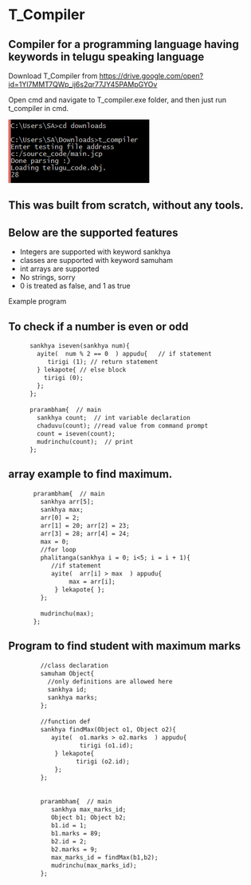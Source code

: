 # T_Compiler
## Compiler for a programming language having keywords in telugu speaking language

Download T_Compiler from https://drive.google.com/open?id=1Yl7MMT7QWp_ij6s2qr77JY45PAMpGYOv

Open cmd and navigate to T_compiler.exe folder, and then just run t_compiler in cmd.  

![alt text](https://raw.githubusercontent.com/Manohar-Gunturu/Telugu_Compiler/master/sample.png)


## This was built from scratch, without any tools.

## Below are the supported features
 - Integers are supported with keyword sankhya
 - classes are supported with keyword samuham
 - int arrays are supported
 - No strings, sorry
 - 0 is treated as false, and 1 as true



Example program

## To check if a number is even or odd
          
          sankhya iseven(sankhya num){
            ayite(  num % 2 == 0  ) appudu{   // if statement
               tirigi (1); // return statement
            } lekapote{ // else block
              tirigi (0);    
            };
          };

          prarambham{  // main
            sankhya count;  // int variable declaration 
            chaduvu(count); //read value from command prompt
            count = iseven(count);
            mudrinchu(count);  // print
          };
          

## array example to find maximum.

           prarambham{  // main
             sankhya arr[5]; 
             sankhya max;  
             arr[0] = 2; 
             arr[1] = 20; arr[2] = 23;   
             arr[3] = 28; arr[4] = 24;   
             max = 0; 
             //for loop
             phalitanga(sankhya i = 0; i<5; i = i + 1){
                //if statement
                ayite(  arr[i] > max  ) appudu{   
                     max = arr[i];
                 } lekapote{ };
             };

             mudrinchu(max);
           };
          

## Program to find student with maximum marks

             //class declaration
             samuham Object{
               //only definitions are allowed here
               sankhya id;
               sankhya marks;
             };

             //function def
             sankhya findMax(Object o1, Object o2){
                ayite(  o1.marks > o2.marks  ) appudu{   
                        tirigi (o1.id); 
                 } lekapote{ 
                       tirigi (o2.id);    
                 };
             };


             prarambham{  // main
                sankhya max_marks_id;
                Object b1; Object b2;
                b1.id = 1;
                b1.marks = 89;
                b2.id = 2;
                b2.marks = 9;
                max_marks_id = findMax(b1,b2); 
                mudrinchu(max_marks_id);
             };


